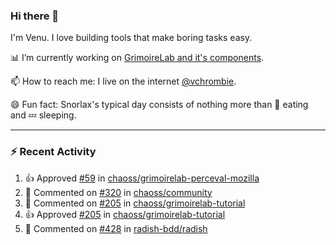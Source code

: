 ### Hi there 👋

I'm Venu. I love building tools that make boring tasks easy.

📊 I’m currently working on [GrimoireLab and it's components](https://chaoss.github.io/grimoirelab).

📫 How to reach me: I live on the internet [@vchrombie](https://www.google.co.in/search?q=vchrombie).

😄 Fun fact: Snorlax's typical day consists of nothing more than :doughnut: eating and :zzz: sleeping.

---

### :zap: Recent Activity

<!--RECENT_ACTIVITY:start-->
1. 👍 Approved [#59](https://github.com/chaoss/grimoirelab-perceval-mozilla/pull/59#pullrequestreview-923688866) in [chaoss/grimoirelab-perceval-mozilla](https://github.com/chaoss/grimoirelab-perceval-mozilla)
2. 💬 Commented on [#320](https://github.com/chaoss/community/issues/320#issuecomment-1081081528) in [chaoss/community](https://github.com/chaoss/community)
3. 💬 Commented on [#205](https://github.com/chaoss/grimoirelab-tutorial/pull/205#issuecomment-1081072206) in [chaoss/grimoirelab-tutorial](https://github.com/chaoss/grimoirelab-tutorial)
4. 👍 Approved [#205](https://github.com/chaoss/grimoirelab-tutorial/pull/205#pullrequestreview-923664435) in [chaoss/grimoirelab-tutorial](https://github.com/chaoss/grimoirelab-tutorial)
5. 💬 Commented on [#428](https://github.com/radish-bdd/radish/pull/428#issuecomment-1081070075) in [radish-bdd/radish](https://github.com/radish-bdd/radish)
<!--RECENT_ACTIVITY:end-->

<!--
**vchrombie/vchrombie** is a ✨ _special_ ✨ repository because its `README.md` (this file) appears on your GitHub profile.

Here are some ideas to get you started:

- 🔭 I’m currently working on ...
- 🌱 I’m currently learning ...
- 👯 I’m looking to collaborate on ...
- 🤔 I’m looking for help with ...
- 💬 Ask me about ...
- 📫 How to reach me: ...
- 😄 Pronouns: ...
- ⚡ Fun fact: ...
-->
